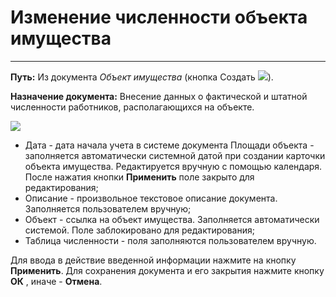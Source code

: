 ﻿# Изменение численности объекта имущества
_________________
**Путь:** Из документа *Объект имущества* (кнопка Создать ![](topic:Com.AddFiles.Buttons.Btn_Edit_mini.png)).

**Назначение документа:** Внесение данных о фактической и штатной численности работников, располагающихся на объекте.

![](topic:.AddFiles.Screenshot_20010.jpg)

* Дата - дата начала учета в системе документа Площади объекта - заполняется автоматически системной датой при создании карточки объекта имущества.
Редактируется вручную с помощью календаря. После нажатия кнопки **Применить** поле закрыто для редактирования;
* Описание - произвольное текстовое описание документа. Заполняется пользователем вручную;
* Объект - ссылка на объект имущества. Заполняется автоматически системой. Поле заблокировано для редактирования;
* Таблица численности - поля заполняются пользователем вручную.

Для ввода в действие введенной информации нажмите на кнопку **Применить**.
Для сохранения документа и его закрытия нажмите кнопку **ОК** , иначе  -  **Отмена**. 


